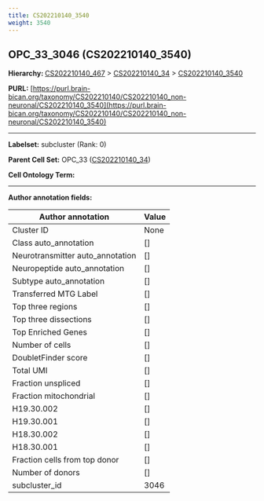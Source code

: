 ```yaml
---
title: CS202210140_3540
weight: 3540
---
```

## OPC_33_3046 (CS202210140_3540)
<b>Hierarchy: </b>
[CS202210140_467](../CS202210140_467) >
[CS202210140_34](../CS202210140_34) >
[CS202210140_3540](../CS202210140_3540)

**PURL:** [https://purl.brain-bican.org/taxonomy/CS202210140/CS202210140_non-neuronal/CS202210140_3540](https://purl.brain-bican.org/taxonomy/CS202210140/CS202210140_non-neuronal/CS202210140_3540)

---


**Labelset:** subcluster (Rank: 0)

**Parent Cell Set:** OPC_33 ([CS202210140_34](../CS202210140_34))



**Cell Ontology Term:** 

[MARKER GENES.]: #


---

[TRANSFERRED ANNOTATIONS.]: #


[AUTHOR ANNOTATION FIELDS.]: #


**Author annotation fields:**

| Author annotation | Value |
|-------------------|-------|
|Cluster ID|None|
|Class auto_annotation|[]|
|Neurotransmitter auto_annotation|[]|
|Neuropeptide auto_annotation|[]|
|Subtype auto_annotation|[]|
|Transferred MTG Label|[]|
|Top three regions|[]|
|Top three dissections|[]|
|Top Enriched Genes|[]|
|Number of cells|[]|
|DoubletFinder score|[]|
|Total UMI|[]|
|Fraction unspliced|[]|
|Fraction mitochondrial|[]|
|H19.30.002|[]|
|H19.30.001|[]|
|H18.30.002|[]|
|H18.30.001|[]|
|Fraction cells from top donor|[]|
|Number of donors|[]|
|subcluster_id|3046|
